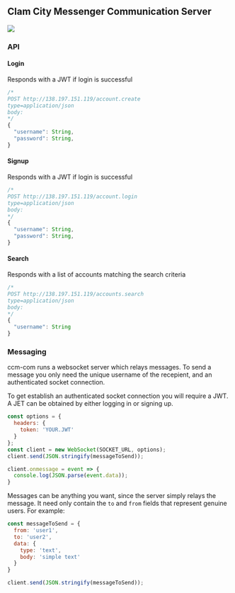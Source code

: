 ## Clam City Messenger Communication Server

![](https://travis-ci.org/dharness/ccm-com.svg?branch=master)

### API

#### Login

Responds with a JWT if login is successful

``` javascript
/*
POST http://138.197.151.119/account.create
type=application/json
body:
*/
{
  "username": String,
  "password": String,
}
```


#### Signup

Responds with a JWT if login is successful

``` javascript
/*
POST http://138.197.151.119/account.login
type=application/json
body:
*/
{
  "username": String,
  "password": String,
}
```

#### Search

Responds with a list of accounts matching the search criteria

``` javascript
/*
POST http://138.197.151.119/accounts.search
type=application/json
body:
*/
{
  "username": String
}
```

### Messaging

ccm-com runs a websocket server which relays messages. To send a message you
only need the unique username of the recepient, and an authenticated socket connection.

To get establish an authenticated socket connection you will require a JWT. A JET can
be obtained by either logging in or signing up.

``` javascript
const options = {
  headers: {
    token: 'YOUR.JWT'
  }
};
const client = new WebSocket(SOCKET_URL, options);
client.send(JSON.stringify(messageToSend));

client.onmessage = event => {
  console.log(JSON.parse(event.data));
}
```

Messages can be anything you want, since the server simply relays the message.
It need only contain the `to` and `from` fields that represent genuine users. For example:

``` javascript
const messageToSend = {
  from: 'user1',
  to: 'user2',
  data: {
    type: 'text',
    body: 'simple text'
  }  
}

client.send(JSON.stringify(messageToSend));
```